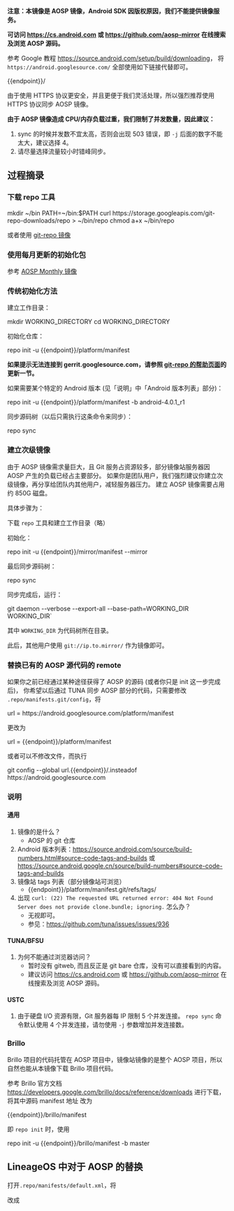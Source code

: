 **注意：本镜像是 AOSP 镜像，Android SDK 因版权原因，我们不能提供镜像服务。**

**可访问 https://cs.android.com 或 https://github.com/aosp-mirror 在线搜索及浏览 AOSP 源码。**

参考 Google 教程 <https://source.android.com/setup/build/downloading>，
将 `https://android.googlesource.com/` 全部使用如下链接代替即可。

<tmpl>
{{endpoint}}/
</tmpl>

由于使用 HTTPS 协议更安全，并且更便于我们灵活处理，所以强烈推荐使用 HTTPS 协议同步 AOSP 镜像。

**由于 AOSP 镜像造成 CPU/内存负载过重，我们限制了并发数量，因此建议：**
1. sync 的时候并发数不宜太高，否则会出现 503 错误，即 `-j` 后面的数字不能太大，建议选择 4。
2. 请尽量选择流量较小时错峰同步。

## 过程摘录

### 下载 repo 工具

<tmpl z-lang="bash">
mkdir ~/bin
PATH=~/bin:$PATH
curl https://storage.googleapis.com/git-repo-downloads/repo > ~/bin/repo
chmod a+x ~/bin/repo
</tmpl>

或者使用 [git-repo 镜像](../git-repo/)

### 使用每月更新的初始化包

参考 [AOSP Monthly 镜像](../aosp-monthly/)

### 传统初始化方法

建立工作目录：

<tmpl z-lang="bash">
mkdir WORKING_DIRECTORY
cd WORKING_DIRECTORY
</tmpl>

初始化仓库：

<tmpl z-lang="bash">
repo init -u {{endpoint}}/platform/manifest
</tmpl>

**如果提示无法连接到 gerrit.googlesource.com，请参照 [git-repo 的帮助页面](../git-repo/)的更新一节。**

如果需要某个特定的 Android 版本 (见「说明」中「Android 版本列表」部分)：

<tmpl z-lang="bash">
repo init -u {{endpoint}}/platform/manifest -b android-4.0.1_r1
</tmpl>

同步源码树（以后只需执行这条命令来同步）：

<tmpl z-lang="bash">
repo sync
</tmpl>

### 建立次级镜像

由于 AOSP 镜像需求量巨大，且 Git 服务占资源较多，部分镜像站服务器因 AOSP 产生的负载已经占主要部分。
如果你是团队用户，我们强烈建议你建立次级镜像，再分享给团队内其他用户，减轻服务器压力。
建立 AOSP 镜像需要占用约 850G 磁盘。

具体步骤为：

下载 `repo` 工具和建立工作目录（略）

初始化：

<tmpl z-lang="bash">
repo init -u {{endpoint}}/mirror/manifest --mirror
</tmpl>

最后同步源码树：

<tmpl z-lang="bash">
repo sync
</tmpl>

同步完成后，运行：

<tmpl z-lang="bash">
git daemon --verbose --export-all --base-path=WORKING_DIR WORKING_DIR`
</tmpl>

其中 `WORKING_DIR` 为代码树所在目录。

此后，其他用户使用 `git://ip.to.mirror/` 作为镜像即可。

### 替换已有的 AOSP 源代码的 remote

如果你之前已经通过某种途径获得了 AOSP 的源码 (或者你只是 init 这一步完成后)，
你希望以后通过 TUNA 同步 AOSP 部分的代码，只需要修改 `.repo/manifests.git/config`，将

<tmpl>
url = https://android.googlesource.com/platform/manifest
</tmpl>

更改为

<tmpl>
url = {{endpoint}}/platform/manifest
</tmpl>

或者可以不修改文件，而执行

<tmpl>
git config --global url.{{endpoint}}/.insteadof https://android.googlesource.com
</tmpl>

### 说明

#### 通用

1. 镜像的是什么？
	- AOSP 的 git 仓库
2. Android 版本列表：https://source.android.com/source/build-numbers.html#source-code-tags-and-builds 或 https://source.android.google.cn/source/build-numbers#source-code-tags-and-builds
3. 镜像站 tags 列表（部分镜像站可浏览）
   - <tmpl>{{endpoint}}/platform/manifest.git/refs/tags/</tmpl>
4. 出现 `curl: (22) The requested URL returned error: 404 Not Found
Server does not provide clone.bundle; ignoring.` 怎么办？
	- 无视即可。
	- 参见：https://github.com/tuna/issues/issues/936

#### TUNA/BFSU

1. 为何不能通过浏览器访问？
	- 暂时没有 gitweb, 而且反正是 git bare 仓库，没有可以直接看到的内容。
	- 建议访问 https://cs.android.com 或 https://github.com/aosp-mirror 在线搜索及浏览 AOSP 源码。

#### USTC

1. 由于硬盘 I/O 资源有限，Git 服务器每 IP 限制 5 个并发连接。
   `repo sync` 命令默认使用 4 个并发连接，请勿使用 `-j`
   参数增加并发连接数。

### Brillo

Brillo 项目的代码托管在 AOSP 项目中，镜像站镜像的是整个 AOSP
项目，所以自然也能从本镜像下载 Brillo 项目代码。

参考 Brillo 官方文档
https://developers.google.com/brillo/docs/reference/downloads
进行下载，将其中源码 manifest 地址 改为

<tmpl>
{{endpoint}}/brillo/manifest
</tmpl>


即 `repo init` 时，使用

<tmpl z-lang="bash">
repo init -u {{endpoint}}/brillo/manifest -b master
</tmpl>

## LineageOS 中对于 AOSP 的替换

打开`.repo/manifests/default.xml`，将

<tmpl z-lang="xml">
  <remote  name="aosp"
           fetch="https://android.googlesource.com"
</tmpl>

改成

<tmpl z-lang="xml">
  <remote  name="aosp"
           fetch="{{endpoint}}"
</tmpl>
